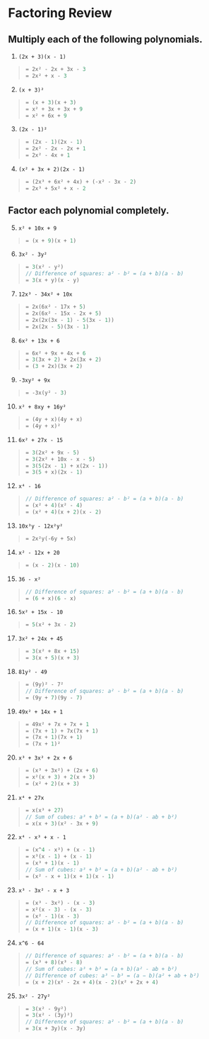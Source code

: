 # Factoring Review

## Multiply each of the following polynomials.
1. `(2x + 3)(x - 1)`
> ```rs
> = 2x² - 2x + 3x - 3
> = 2x² + x - 3
> ```
2. `(x + 3)²`
> ```rs
> = (x + 3)(x + 3)
> = x² + 3x + 3x + 9
> = x² + 6x + 9
> ```
3. `(2x - 1)²`
> ```rs
> = (2x - 1)(2x - 1)
> = 2x² - 2x - 2x + 1
> = 2x² - 4x + 1
> ```
4. `(x² + 3x + 2)(2x - 1)`
> ```rs
> = (2x³ + 6x² + 4x) + (-x² - 3x - 2)
> = 2x³ + 5x² + x - 2
> ```

## Factor each polynomial completely.
5. `x² + 10x + 9`
> ```rs
> = (x + 9)(x + 1)
> ```
6. `3x² - 3y²`
> ```rs
> = 3(x² - y²)
> // Difference of squares: a² - b² = (a + b)(a - b)
> = 3(x + y)(x - y)
> ```
7. `12x³ - 34x² + 10x`
> ```rs
> = 2x(6x² - 17x + 5)
> = 2x(6x² - 15x - 2x + 5)
> = 2x(2x(3x - 1) - 5(3x - 1))
> = 2x(2x - 5)(3x - 1)
> ```
8. `6x² + 13x + 6`
> ```rs
> = 6x² + 9x + 4x + 6
> = 3(3x + 2) + 2x(3x + 2)
> = (3 + 2x)(3x + 2)
> ```
9. `-3xy² + 9x`
> ```rs
> = -3x(y² - 3)
> ```
10. `x² + 8xy + 16y²`
> ```rs
> = (4y + x)(4y + x)
> = (4y + x)²
> ```
11. `6x² + 27x - 15`
> ```rs
> = 3(2x² + 9x - 5)
> = 3(2x² + 10x - x - 5)
> = 3(5(2x - 1) + x(2x - 1))
> = 3(5 + x)(2x - 1)
> ```
12. `x⁴ - 16`
> ```rs
> // Difference of squares: a² - b² = (a + b)(a - b)
> = (x² + 4)(x² - 4)
> = (x² + 4)(x + 2)(x - 2)
> ```
13. `10x³y - 12x²y²`
> ```rs
> = 2x²y(-6y + 5x)
> ```
14. `x² - 12x + 20`
> ```rs
> = (x - 2)(x - 10)
> ```
15. `36 - x²`
> ```rs
> // Difference of squares: a² - b² = (a + b)(a - b)
> = (6 + x)(6 - x)
> ```
16. `5x² + 15x - 10`
> ```rs
> = 5(x² + 3x - 2)
> ```
17. `3x² + 24x + 45`
> ```rs
> = 3(x² + 8x + 15)
> = 3(x + 5)(x + 3)
> ```
18. `81y² - 49`
> ```rs
> = (9y)² - 7²
> // Difference of squares: a² - b² = (a + b)(a - b)
> = (9y + 7)(9y - 7)
> ```
19. `49x² + 14x + 1`
> ```rs
> = 49x² + 7x + 7x + 1
> = (7x + 1) + 7x(7x + 1)
> = (7x + 1)(7x + 1)
> = (7x + 1)²
> ```
20. `x³ + 3x² + 2x + 6`
> ```rs
> = (x³ + 3x²) + (2x + 6)
> = x²(x + 3) + 2(x + 3)
> = (x² + 2)(x + 3)
> ```
21. `x⁴ + 27x`
> ```rs
> = x(x³ + 27)
> // Sum of cubes: a³ + b³ = (a + b)(a² - ab + b²)
> = x(x + 3)(x² - 3x + 9)
> ```
22. `x⁴ - x³ + x - 1`
> ```rs
> = (x^4 - x³) + (x - 1)
> = x³(x - 1) + (x - 1)
> = (x³ + 1)(x - 1)
> // Sum of cubes: a³ + b³ = (a + b)(a² - ab + b²)
> = (x² - x + 1)(x + 1)(x - 1)
> ```
23. `x³ - 3x² - x + 3`
> ```rs
> = (x³ - 3x²) - (x - 3)
> = x²(x - 3) - (x - 3)
> = (x² - 1)(x - 3)
> // Difference of squares: a² - b² = (a + b)(a - b)
> = (x + 1)(x - 1)(x - 3)
> ```
24. `x^6 - 64`
> ```rs
> // Difference of squares: a² - b² = (a + b)(a - b)
> = (x³ + 8)(x³ - 8)
> // Sum of cubes: a³ + b³ = (a + b)(a² - ab + b²)
> // Difference of cubes: a³ − b³ = (a − b)(a² + ab + b²)
> = (x + 2)(x² - 2x + 4)(x - 2)(x² + 2x + 4)
> ```
25. `3x² - 27y²`
> ```rs
> = 3(x² - 9y²)
> = 3(x² - (3y)²)
> // Difference of squares: a² - b² = (a + b)(a - b)
> = 3(x + 3y)(x - 3y)
> ```